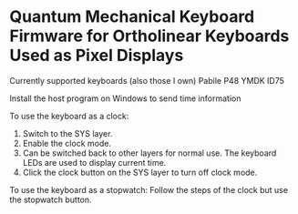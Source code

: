 # Quantum Mechanical Keyboard Firmware for Ortholinear Keyboards Used as Pixel Displays

Currently supported keyboards (also those I own)
Pabile P48
YMDK ID75

Install the host program on Windows to send time information

To use the keyboard as a clock:
1. Switch to the SYS layer.
2. Enable the clock mode.
3. Can be switched back to other layers for normal use. The keyboard LEDs are used to display current time.
4. Click the clock button on the SYS layer to turn off clock mode.

To use the keyboard as a stopwatch:
Follow the steps of the clock but use the stopwatch button.

